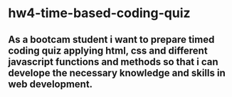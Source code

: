 # hw4-time-based-coding-quiz
## As a bootcam student i want to prepare timed coding quiz applying html, css and different javascript functions and methods so that i can develope the necessary knowledge and skills in web development.
